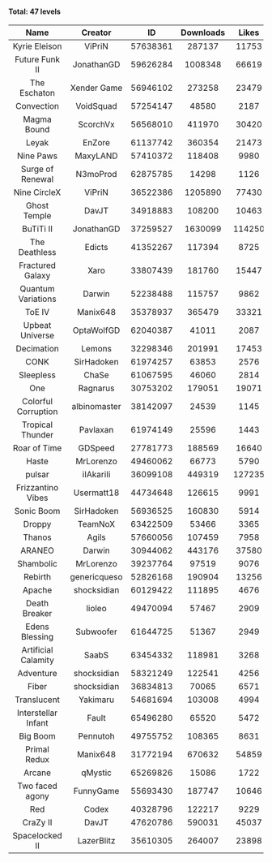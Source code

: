 #### Total: 47 levels

| Name | Creator | ID | Downloads | Likes |
|:---:|:---:|:---:|:---:|:---:|
| Kyrie Eleison | ViPriN | 57638361 | 287137 | 11753
| Future Funk II | JonathanGD | 59626284 | 1008348 | 66619
| The Eschaton | Xender Game | 56946102 | 273258 | 23479
| Convection | VoidSquad | 57254147 | 48580 | 2187
| Magma Bound | ScorchVx | 56568010 | 411970 | 30420
| Leyak | EnZore | 61137742 | 360354 | 21473
| Nine Paws | MaxyLAND | 57410372 | 118408 | 9980
| Surge of Renewal | N3moProd | 62875785 | 14298 | 1126
| Nine CircleX | ViPriN | 36522386 | 1205890 | 77430
| Ghost Temple | DavJT | 34918883 | 108200 | 10463
| BuTiTi II | JonathanGD | 37259527 | 1630099 | 114250
| The Deathless | Edicts | 41352267 | 117394 | 8725
| Fractured Galaxy  | Xaro | 33807439 | 181760 | 15447
| Quantum Variations | Darwin | 52238488 | 115757 | 9862
| ToE IV  | Manix648 | 35378937 | 365479 | 33321
| Upbeat Universe | OptaWolfGD | 62040387 | 41011 | 2087
| Decimation | Lemons | 32298346 | 201991 | 17453
| CONK | SirHadoken | 61974257 | 63853 | 2576
| Sleepless | ChaSe | 61067595 | 46060 | 2814
| One | Ragnarus | 30753202 | 179051 | 19071
| Colorful Corruption | albinomaster | 38142097 | 24539 | 1145
| Tropical Thunder | Pavlaxan | 61974149 | 25596 | 1443
| Roar of Time | GDSpeed | 27781773 | 188569 | 16640
| Haste | MrLorenzo | 49460062 | 66773 | 5790
| pulsar | iIAkariIi | 36099108 | 449319 | 127235
| Frizzantino Vibes | Usermatt18 | 44734648 | 126615 | 9991
| Sonic Boom | SirHadoken | 56936525 | 160830 | 5914
| Droppy | TeamNoX | 63422509 | 53466 | 3365
| Thanos | Agils | 57660056 | 107459 | 7958
| ARANEO | Darwin | 30944062 | 443176 | 37580
| Shambolic | MrLorenzo | 39237764 | 97519 | 9076
| Rebirth | genericqueso | 52826168 | 190904 | 13256
| Apache | shocksidian | 60129422 | 111895 | 4676
| Death Breaker | lioleo | 49470094 | 57467 | 2909
| Edens Blessing | Subwoofer | 61644725 | 51367 | 2949
| Artificial Calamity | SaabS | 63454332 | 118981 | 3268
| Adventure | shocksidian | 58321249 | 122541 | 4256
| Fiber | shocksidian | 36834813 | 70065 | 6571
| Translucent | Yakimaru | 54681694 | 103008 | 4994
| Interstellar Infant | Fault | 65496280 | 65520 | 5472
| Big Boom | Pennutoh | 49755752 | 108365 | 8631
| Primal Redux | Manix648 | 31772194 | 670632 | 54859
| Arcane | qMystic | 65269826 | 15086 | 1722
| Two faced agony | FunnyGame | 55693430 | 187747 | 10646
| Red | Codex | 40328796 | 122217 | 9229
| CraZy II | DavJT | 47620786 | 590031 | 45037
| Spacelocked II | LazerBlitz | 35610305 | 264007 | 23898
